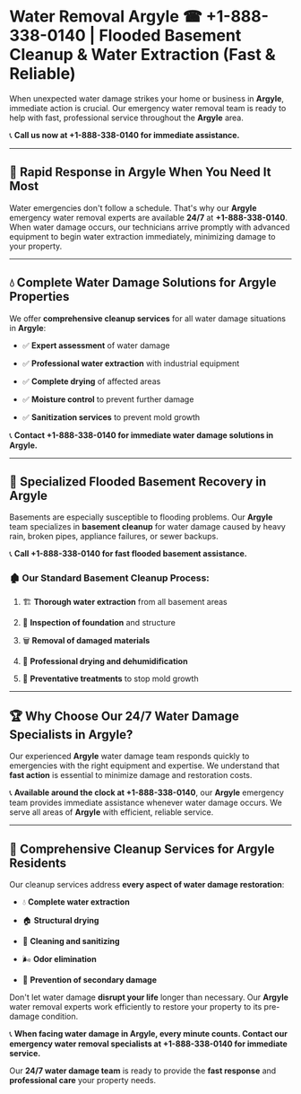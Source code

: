 # Water Removal Argyle ☎ +1-888-338-0140 | Flooded Basement Cleanup & Water Extraction (Fast & Reliable)

When unexpected water damage strikes your home or business in **Argyle**, immediate action is crucial. Our emergency water removal team is ready to help with fast, professional service throughout the **Argyle** area. 

📞 **Call us now at +1-888-338-0140 for immediate assistance.**
---
## 🚀 Rapid Response in Argyle When You Need It Most
Water emergencies don't follow a schedule. That's why our **Argyle** emergency water removal experts are available **24/7** at **+1-888-338-0140**. When water damage occurs, our technicians arrive promptly with advanced equipment to begin water extraction immediately, minimizing damage to your property.
---
## 💧 Complete Water Damage Solutions for Argyle Properties
We offer **comprehensive cleanup services** for all water damage situations in **Argyle**:
- ✅ **Expert assessment** of water damage  
- ✅ **Professional water extraction** with industrial equipment  
- ✅ **Complete drying** of affected areas  
- ✅ **Moisture control** to prevent further damage  
- ✅ **Sanitization services** to prevent mold growth  
📞 **Contact +1-888-338-0140 for immediate water damage solutions in Argyle.**
---
## 🌊 Specialized Flooded Basement Recovery in Argyle
Basements are especially susceptible to flooding problems. Our **Argyle** team specializes in **basement cleanup** for water damage caused by heavy rain, broken pipes, appliance failures, or sewer backups. 
📞 **Call +1-888-338-0140 for fast flooded basement assistance.**
### 🏚️ Our Standard Basement Cleanup Process:
1. 🏗️ **Thorough water extraction** from all basement areas  
2. 🔎 **Inspection of foundation** and structure  
3. 🗑️ **Removal of damaged materials**  
4. 💨 **Professional drying and dehumidification**  
5. 🚫 **Preventative treatments** to stop mold growth  
---
## 🏆 Why Choose Our 24/7 Water Damage Specialists in Argyle?
Our experienced **Argyle** water damage team responds quickly to emergencies with the right equipment and expertise. We understand that **fast action** is essential to minimize damage and restoration costs.
📞 **Available around the clock at +1-888-338-0140**, our **Argyle** emergency team provides immediate assistance whenever water damage occurs. We serve all areas of **Argyle** with efficient, reliable service.
---
## 🧹 Comprehensive Cleanup Services for Argyle Residents
Our cleanup services address **every aspect of water damage restoration**:
- 💧 **Complete water extraction**  
- 🏠 **Structural drying**  
- 🧼 **Cleaning and sanitizing**  
- 🌬️ **Odor elimination**  
- 🚫 **Prevention of secondary damage**  
Don't let water damage **disrupt your life** longer than necessary. Our **Argyle** water removal experts work efficiently to restore your property to its pre-damage condition.
📞 **When facing water damage in Argyle, every minute counts. Contact our emergency water removal specialists at +1-888-338-0140 for immediate service.**
Our **24/7 water damage team** is ready to provide the **fast response** and **professional care** your property needs.
